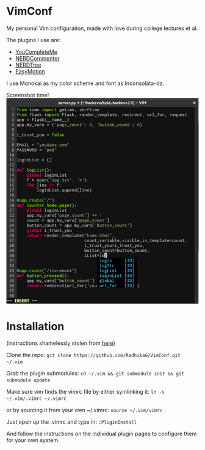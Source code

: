 # VimConf
My personal Vim configuration, made with love during college lectures et al.

The plugins I use are:
* [YouCompleteMe](https://github.com/Valloric/YouCompleteMe)
* [NERDCommenter](https://github.com/scrooloose/nerdcommenter)
* [NERDTree](https://github.com/scrooloose/nerdtree)
* [EasyMotion](https://github.com/easymotion/vim-easymotion)

I use Monokai as my color scheme and font as Inconsolata-dz.

Screenshot time!
![screenshot](https://raw.githubusercontent.com/RadhikaG/VimConf/master/screenshot.png)

# Installation
(instructions shamelessly stolen from [here](https://github.com/scrooloose/vimfiles#installation))

Clone the repo: 
`git clone https://github.com/RadhikaG/VimConf.git ~/.vim`

Grab the plugin submodules: 
`cd ~/.vim && git submodule init && git submodule update`

Make sure vim finds the vimrc file by either symlinking it: 
`ln -s ~/.vim/.vimrc ~/.vimrc`

or by sourcing it from your own ~/.vimrc: 
`source ~/.vim/vimrc`

Just open up the .vimrc and type in: `:PluginInstall`

And follow the instructions on the individual plugin pages to configure them for your own system.
